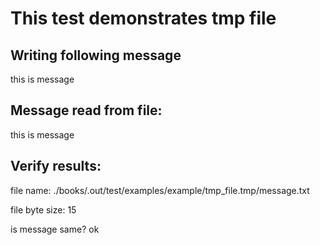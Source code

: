 # This test demonstrates tmp file


## Writing following message

this is message

## Message read from file:

this is message

## Verify results:

file name: ./books/.out/test/examples/example/tmp_file.tmp/message.txt

file byte size: 15

is message same? ok
